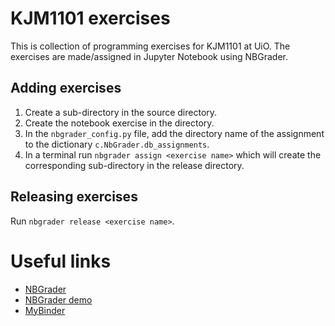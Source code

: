 # KJM1101 exercises
This is collection of programming exercises for KJM1101 at UiO. The exercises are made/assigned in Jupyter Notebook using NBGrader.

## Adding exercises
1. Create a sub-directory in the source directory.
2. Create the notebook exercise in the directory.
3. In the `nbgrader_config.py` file, add the directory name of the assignment to the dictionary `c.NbGrader.db_assignments`.
4. In a terminal run `nbgrader assign <exercise name>` which will create the corresponding sub-directory in the release directory.

## Releasing exercises
Run `nbgrader release <exercise name>`.

# Useful links
- [NBGrader](https://github.com/jupyter/nbgrader)
- [NBGrader demo](https://github.com/jhamrick/nbgrader-demo)
- [MyBinder](http://mybinder.org/)
